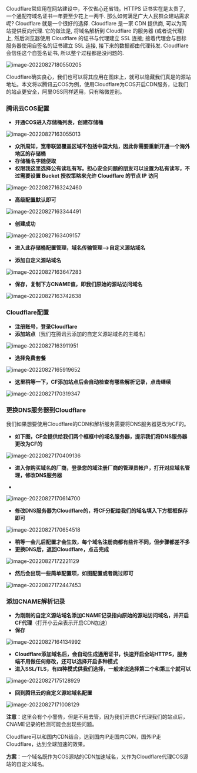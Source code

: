 Cloudflare常应用在网站建设中，不仅省心还省钱。HTTPS 证书实在是太贵了, 一个通配符域名证书一年要至少花上一两千. 那么如何满足广大人民群众建站需求呢? Cloudflare 就是一个很好的选择. Cloudflare 是一家 CDN 提供商, 可以为网站提供反向代理. 它的做法是, 将域名解析到 Cloudflare 的服务器 (或者说代理) 上, 然后浏览器使用 Cloudflare 的证书与代理建立 SSL 连接; 接着代理会与目标服务器使用自签名的证书建立 SSL 连接, 接下来的数据都由代理转发. Cloudflare 会信任这个自签名证书, 所以整个过程都是没问题的.

![image-20220827180550205](https://cdn.jsdelivr.net/gh/sxfinn/CDN/img/202212021707353.png)

Cloudflare确实良心，我们也可以将其应用在图床上，就可以隐藏我们真是的源站地址。本文将以腾讯云COS为例，使用Cloudflare为COS开启CDN服务，让我们的站点更安全，阿里OSS同样适用，只有略微差别。



### 腾讯云COS配置

* **开通COS进入存储桶列表，创建存储桶**

![image-20220827163055013](https://cdn.jsdelivr.net/gh/sxfinn/CDN/img/202212021517273.png)

* **众所周知，宽带联盟覆盖区域不包括中国大陆，因此你需要重新开通一个海外地区的存储桶**
* **存储桶名字随便取**
* **权限我这里选择公有读私有写。担心安全问题的朋友可以设置为私有读写，不过需要设置 Bucket 授权策略来允许 Cloudflare 的节点 IP 访问**

![image-20220827163242460](https://cdn.jsdelivr.net/gh/sxfinn/CDN/img/202212021517976.png)

* **高级配置默认即可**

![image-20220827163344491](https://cdn.jsdelivr.net/gh/sxfinn/CDN/img/202212021517893.png)

* **创建成功**

![image-20220827163409157](https://cdn.jsdelivr.net/gh/sxfinn/CDN/img/202212021517430.png)

* **进入此存储桶配置管理，域名传输管理—>自定义源站域名**

* **添加自定义源站域名**

![image-20220827163647283](https://cdn.jsdelivr.net/gh/sxfinn/CDN/img/202212021517074.png)

* **保存，复制下方CNAME值，即我们原始的源站访问域名**

![image-20220827163742638](https://cdn.jsdelivr.net/gh/sxfinn/CDN/img/202212021518966.png)



### Cloudflare配置

* **注册账号，登录Cloudflare**
* **添加站点**（我们在腾讯云添加的自定义源站域名的主域名）

![image-20220827163911951](https://cdn.jsdelivr.net/gh/sxfinn/CDN/img/202212021518609.png)

* **选择免费套餐**

![image-20220827165919652](https://cdn.jsdelivr.net/gh/sxfinn/CDN/img/202212021518448.png)

* **这里稍等一下，CF添加站点后会自动检查有哪些解析记录，点击继续**

![image-20220827170319347](https://cdn.jsdelivr.net/gh/sxfinn/CDN/img/202212021518684.png)



### 更换DNS服务器到Cloudflare

我们如果想要使用Cloudflare的CDN和解析服务需要将DNS服务器更改为CF的。



* **如下图，CF会提供给我们两个框框中的域名服务器，提示我们将DNS服务器更改为CF的**

![image-20220827170409136](https://cdn.jsdelivr.net/gh/sxfinn/CDN/img/202212021518139.png)

* **进入你购买域名的厂商，登录您的域注册厂商的管理员帐户，打开对应域名管理，修改DNS服务器**

* 

![image-20220827170614700](https://cdn.jsdelivr.net/gh/sxfinn/CDN/img/202212021518671.png)

* **修改DNS服务器为Cloudflare的，将CF分配给我们的域名填入下方框框保存即可**

![image-20220827170654518](https://cdn.jsdelivr.net/gh/sxfinn/CDN/img/202212021708082.png)



* **稍等一会儿后配置才会生效，每个域名注册商都有些许不同，但步骤都差不多**
* **更换DNS后，返回Cloudflare，点击完成**

![image-20220827172221129](https://cdn.jsdelivr.net/gh/sxfinn/CDN/img/202212021518960.png)

* **然后会出现一些简单配置项，如图配置或者跳过即可**

![image-20220827172447453](https://cdn.jsdelivr.net/gh/sxfinn/CDN/img/202212021518425.png)



### 添加CNAME解析记录

* **为刚刚的自定义源站域名添加CNAME记录指向原始的源站访问域名，并开启CF代理**（打开小云朵表示开启CDN加速）
* **保存**

![image-20220827164134992](https://cdn.jsdelivr.net/gh/sxfinn/CDN/img/202212021519141.png)

* **Cloudflare添加域名后，会自动生成通用证书，快速开启全站HTTPS，服务端不用做任何修改，还可以选择开启多种模式**
* **进入SSL/TLS，有四种模式供我们选择，一般来说选择第二个和第三个就可以**

![image-20220827175128929](https://cdn.jsdelivr.net/gh/sxfinn/CDN/img/202212021519572.png)

* **回到腾讯云的自定义源站域名配置**

![image-20220827171008129](https://cdn.jsdelivr.net/gh/sxfinn/CDN/img/202212021519080.png)

**注意**：这里会有个小警告，但是不用去管，因为我们开启CF代理我们的站点后，CNAME记录的检测可能会出现些问题。



Cloudflare可以和国内CDN结合，达到国内IP走国内CDN，国外IP走Cloudflare，达到全球加速的效果。



**方案**：一个域名既作为COS源站的CDN加速域名，又作为Cloudflare代理COS源站的自定义域名。

